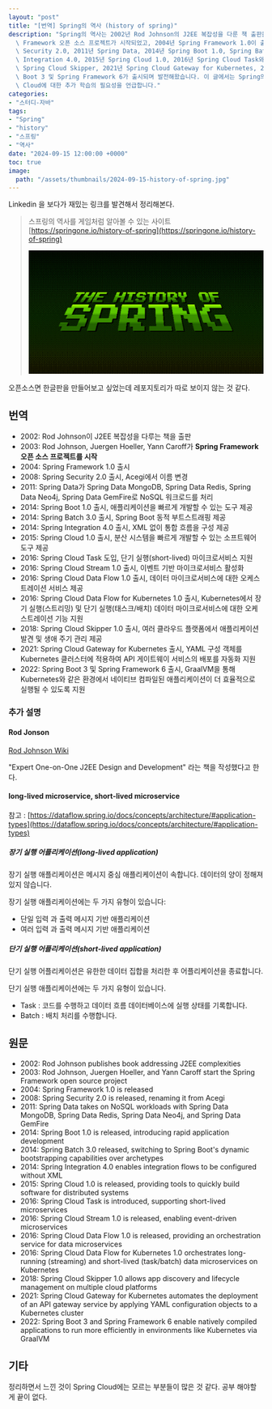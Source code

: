```yaml
---
layout: "post"
title: "[번역] Spring의 역사 (history of spring)"
description: "Spring의 역사는 2002년 Rod Johnson의 J2EE 복잡성을 다룬 책 출판을 시작으로, 2003년 Spring\
  \ Framework 오픈 소스 프로젝트가 시작되었고, 2004년 Spring Framework 1.0이 출시되었습니다. 이후 2008년 Spring\
  \ Security 2.0, 2011년 Spring Data, 2014년 Spring Boot 1.0, Spring Batch 3.0, Spring\
  \ Integration 4.0, 2015년 Spring Cloud 1.0, 2016년 Spring Cloud Task와 Stream, 2018년\
  \ Spring Cloud Skipper, 2021년 Spring Cloud Gateway for Kubernetes, 2022년 Spring\
  \ Boot 3 및 Spring Framework 6가 출시되며 발전해왔습니다. 이 글에서는 Spring의 주요 역사적 사건들을 정리하고, Spring\
  \ Cloud에 대한 추가 학습의 필요성을 언급합니다."
categories:
- "스터디-자바"
tags:
- "Spring"
- "history"
- "스프링"
- "역사"
date: "2024-09-15 12:00:00 +0000"
toc: true
image:
  path: "/assets/thumbnails/2024-09-15-history-of-spring.jpg"
---
```


Linkedin 을 보다가 재밌는 링크를 발견해서 정리해본다.

> 스프링의 역사를 게임처럼 알아볼 수 있는 사이트
> [https://springone.io/history-of-spring](https://springone.io/history-of-spring)
>
> ![og-history-of-spring](/assets/images/2024-09-15-history-of-spring/og-history-of-spring.png)

오픈소스면 한글판을 만들어보고 싶었는데 레포지토리가 따로 보이지 않는 것 같다.

## 번역

- 2002: Rod Johnson이 J2EE 복잡성을 다루는 책을 출판
- 2003: Rod Johnson, Juergen Hoeller, Yann Caroff가 **Spring Framework 오픈 소스 프로젝트를 시작**
- 2004: Spring Framework 1.0 출시
- 2008: Spring Security 2.0 출시, Acegi에서 이름 변경
- 2011: Spring Data가 Spring Data MongoDB, Spring Data Redis, Spring Data Neo4j, Spring Data GemFire로 NoSQL 워크로드를 처리
- 2014: Spring Boot 1.0 출시, 애플리케이션을 빠르게 개발할 수 있는 도구 제공
- 2014: Spring Batch 3.0 출시, Spring Boot 동적 부트스트래핑 제공
- 2014: Spring Integration 4.0 출시, XML 없이 통합 흐름을 구성 제공
- 2015: Spring Cloud 1.0 출시, 분산 시스템을 빠르게 개발할 수 있는 소프트웨어 도구 제공
- 2016: Spring Cloud Task 도입, 단기 실행(short-lived) 마이크로서비스 지원
- 2016: Spring Cloud Stream 1.0 출시, 이벤트 기반 마이크로서비스 활성화
- 2016: Spring Cloud Data Flow 1.0 출시, 데이터 마이크로서비스에 대한 오케스트레이션 서비스 제공
- 2016: Spring Cloud Data Flow for Kubernetes 1.0 출시, Kubernetes에서 장기 실행(스트리밍) 및 단기 실행(태스크/배치) 데이터 마이크로서비스에 대한 오케스트레이션 기능 지원
- 2018: Spring Cloud Skipper 1.0 출시, 여러 클라우드 플랫폼에서 애플리케이션 발견 및 생애 주기 관리 제공
- 2021: Spring Cloud Gateway for Kubernetes 출시, YAML 구성 객체를 Kubernetes 클러스터에 적용하여 API 게이트웨이 서비스의 배포를 자동화 지원
- 2022: Spring Boot 3 및 Spring Framework 6 출시, GraalVM을 통해 Kubernetes와 같은 환경에서 네이티브 컴파일된 애플리케이션이 더 효율적으로 실행될 수 있도록 지원

### 추가 설명

#### Rod Jonson

[Rod Johnson Wiki](<https://en.wikipedia.org/wiki/Rod_Johnson_(programmer)>)

"Expert One-on-One J2EE Design and Development" 라는 책을 작성했다고 한다.

#### long-lived microservice, short-lived microservice

참고 : [https://dataflow.spring.io/docs/concepts/architecture/#application-types](https://dataflow.spring.io/docs/concepts/architecture/#application-types)

##### 장기 실행 어플리케이션(long-lived application)

장기 실행 애플리케이션은 메시지 중심 애플리케이션이 속합니다. 데이터의 양이 정해져 있지 않습니다.

장기 실행 애플리케이션에는 두 가지 유형이 있습니다:

- 단일 입력 과 출력 메시지 기반 애플리케이션
- 여러 입력 과 출력 메시지 기반 애플리케이션

##### 단기 실행 어플리케이션(short-lived application)

단기 실행 어플리케이션은 유한한 데이터 집합을 처리한 후 어플리케이션을 종료합니다.

단기 실행 애플리케이션에는 두 가지 유형이 있습니다.

- Task : 코드를 수행하고 데이터 흐름 데이터베이스에 실행 상태를 기록합니다.
- Batch : 배치 처리를 수행합니다.

## 원문

- 2002: Rod Johnson publishes book addressing J2EE complexities
- 2003: Rod Johnson, Juergen Hoeller, and Yann Caroff start the Spring Framework open source project
- 2004: Spring Framework 1.0 is released
- 2008: Spring Security 2.0 is released, renaming it from Acegi
- 2011: Spring Data takes on NoSQL workloads with Spring Data MongoDB, Spring Data Redis, Spring Data Neo4j, and Spring Data GemFire
- 2014: Spring Boot 1.0 is released, introducing rapid application development
- 2014: Spring Batch 3.0 released, switching to Spring Boot's dynamic bootstrapping capabilities over archetypes
- 2014: Spring Integration 4.0 enables integration flows to be configured without XML
- 2015: Spring Cloud 1.0 is released, providing tools to quickly build software for distributed systems
- 2016: Spring Cloud Task is introduced, supporting short-lived microservices
- 2016: Spring Cloud Stream 1.0 is released, enabling event-driven microservices
- 2016: Spring Cloud Data Flow 1.0 is released, providing an orchestration service for data microservices
- 2016: Spring Cloud Data Flow for Kubernetes 1.0 orchestrates long-running (streaming) and short-lived (task/batch) data microservices on Kubernetes
- 2018: Spring Cloud Skipper 1.0 allows app discovery and lifecycle management on multiple cloud platforms
- 2021: Spring Cloud Gateway for Kubernetes automates the deployment of an API gateway service by applying YAML configuration objects to a Kubernetes cluster
- 2022: Spring Boot 3 and Spring Framework 6 enable natively compiled applications to run more efficiently in environments like Kubernetes via GraalVM

## 기타

정리하면서 느낀 것이 Spring Cloud에는 모르는 부분들이 많은 것 같다. 공부 해야할 게 끝이 없다.
